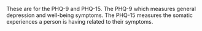 These are for the PHQ-9 and PHQ-15. The PHQ-9 which measures general depression and well-being symptoms. The PHQ-15 measures the somatic experiences a person is having related to their symptoms.  
